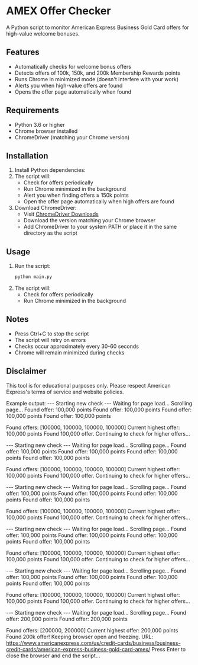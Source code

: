 # AMEX Offer Checker

A Python script to monitor American Express Business Gold Card offers for high-value welcome bonuses.

## Features

- Automatically checks for welcome bonus offers
- Detects offers of 100k, 150k, and 200k Membership Rewards points
- Runs Chrome in minimized mode (doesn't interfere with your work)
- Alerts you when high-value offers are found
- Opens the offer page automatically when found

## Requirements

- Python 3.6 or higher
- Chrome browser installed
- ChromeDriver (matching your Chrome version)

## Installation

1. Install Python dependencies:
2. The script will:
   - Check for offers periodically
   - Run Chrome minimized in the background
   - Alert you when finding offers ≥ 150k points
   - Open the offer page automatically when high offers are found
2. Download ChromeDriver:
   - Visit [ChromeDriver Downloads](https://sites.google.com/chromium.org/driver/)
   - Download the version matching your Chrome browser
   - Add ChromeDriver to your system PATH or place it in the same directory as the script

## Usage

1. Run the script:
   ```bash
   python main.py
   ```
2. The script will:
   - Check for offers periodically
   - Run Chrome minimized in the background

## Notes

- Press Ctrl+C to stop the script
- The script will retry on errors
- Checks occur approximately every 30-60 seconds
- Chrome will remain minimized during checks

## Disclaimer

This tool is for educational purposes only. Please respect American Express's terms of service and website policies.

Example output:
--- Starting new check ---
Waiting for page load...
Scrolling page...
Found offer: 100,000 points
Found offer: 100,000 points
Found offer: 100,000 points
Found offer: 100,000 points

Found offers: [100000, 100000, 100000, 100000]
Current highest offer: 100,000 points
Found 100,000 offer. Continuing to check for higher offers...

--- Starting new check ---
Waiting for page load...
Scrolling page...
Found offer: 100,000 points
Found offer: 100,000 points
Found offer: 100,000 points
Found offer: 100,000 points

Found offers: [100000, 100000, 100000, 100000]
Current highest offer: 100,000 points
Found 100,000 offer. Continuing to check for higher offers...

--- Starting new check ---
Waiting for page load...
Scrolling page...
Found offer: 100,000 points
Found offer: 100,000 points
Found offer: 100,000 points
Found offer: 100,000 points

Found offers: [100000, 100000, 100000, 100000]
Current highest offer: 100,000 points
Found 100,000 offer. Continuing to check for higher offers...

--- Starting new check ---
Waiting for page load...
Scrolling page...
Found offer: 100,000 points
Found offer: 100,000 points
Found offer: 100,000 points
Found offer: 100,000 points

Found offers: [100000, 100000, 100000, 100000]
Current highest offer: 100,000 points
Found 100,000 offer. Continuing to check for higher offers...

--- Starting new check ---
Waiting for page load...
Scrolling page...
Found offer: 100,000 points
Found offer: 100,000 points
Found offer: 100,000 points
Found offer: 100,000 points

Found offers: [100000, 100000, 100000, 100000]
Current highest offer: 100,000 points
Found 100,000 offer. Continuing to check for higher offers...

--- Starting new check ---
Waiting for page load...
Scrolling page...
Found offer: 200,000 points
Found offer: 200,000 points

Found offers: [200000, 200000]
Current highest offer: 200,000 points
Found 200k offer! Keeping browser open and freezing.
URL: https://www.americanexpress.com/us/credit-cards/business/business-credit-cards/american-express-business-gold-card-amex/
Press Enter to close the browser and end the script...